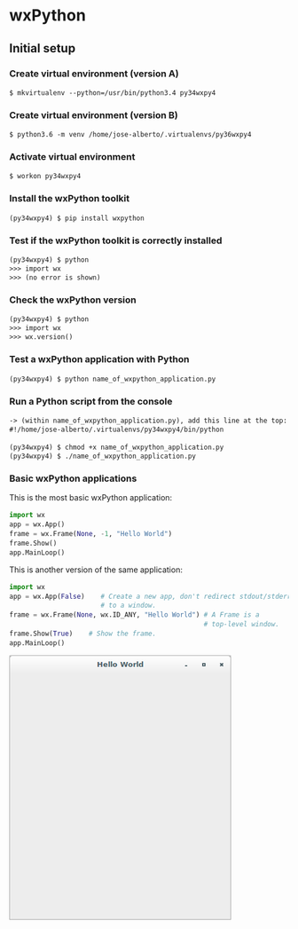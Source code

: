 # wxPython

## Initial setup

### Create virtual environment (version A)

```
$ mkvirtualenv --python=/usr/bin/python3.4 py34wxpy4
```

### Create virtual environment (version B)

```
$ python3.6 -m venv /home/jose-alberto/.virtualenvs/py36wxpy4
```

### Activate virtual environment

```
$ workon py34wxpy4
```

### Install the wxPython toolkit

```
(py34wxpy4) $ pip install wxpython
```

### Test if the wxPython toolkit is correctly installed

```
(py34wxpy4) $ python
>>> import wx
>>> (no error is shown)
```

### Check the wxPython version

```
(py34wxpy4) $ python
>>> import wx
>>> wx.version()
```

### Test a wxPython application with Python

```
(py34wxpy4) $ python name_of_wxpython_application.py
```

### Run a Python script from the console

```
-> (within name_of_wxpython_application.py), add this line at the top:
#!/home/jose-alberto/.virtualenvs/py34wxpy4/bin/python

(py34wxpy4) $ chmod +x name_of_wxpython_application.py
(py34wxpy4) $ ./name_of_wxpython_application.py
```

### Basic wxPython applications

This is the most basic wxPython application:

```python
import wx
app = wx.App()
frame = wx.Frame(None, -1, "Hello World")
frame.Show()
app.MainLoop()
```

This is another version of the same application:

```python
import wx
app = wx.App(False)    # Create a new app, don't redirect stdout/stderr 
                       # to a window.
frame = wx.Frame(None, wx.ID_ANY, "Hello World") # A Frame is a 
                                                 # top-level window.
frame.Show(True)    # Show the frame.
app.MainLoop()
```

![initial-setup-img](files/01-wxpython-initial-setup-a.png)
